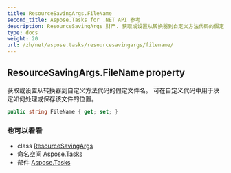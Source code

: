 ```yaml
---
title: ResourceSavingArgs.FileName
second_title: Aspose.Tasks for .NET API 参考
description: ResourceSavingArgs 财产. 获取或设置从转换器到自定义方法代码的假定文件名 可在自定义代码中用于决定如何处理或保存该文件的位置
type: docs
weight: 20
url: /zh/net/aspose.tasks/resourcesavingargs/filename/
---
```

## ResourceSavingArgs.FileName property

获取或设置从转换器到自定义方法代码的假定文件名。 可在自定义代码中用于决定如何处理或保存该文件的位置。

```csharp
public string FileName { get; set; }
```

### 也可以看看

* class [ResourceSavingArgs](../)
* 命名空间 [Aspose.Tasks](../../resourcesavingargs/)
* 部件 [Aspose.Tasks](../../../)


